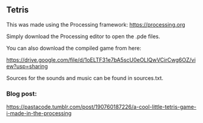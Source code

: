 ## Tetris

This was made using the Processing framework: https://processing.org 

Simply download the Processing editor to open the .pde files. 

You can also download the compiled game from here: 

https://drive.google.com/file/d/1oELTF31e7bA5scU0eOLIQwVCirCwg6OZ/view?usp=sharing

Sources for the sounds and music can be found in sources.txt.

### Blog post:

https://pastacode.tumblr.com/post/190760187226/a-cool-little-tetris-game-i-made-in-the-processing


